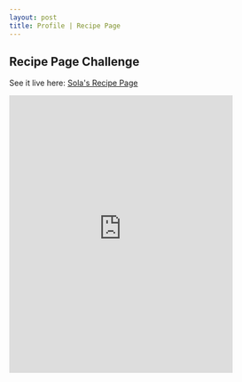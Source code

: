 ```yaml
---
layout: post
title: Profile | Recipe Page
---
```

<h2>Recipe Page Challenge</h2>

See it live here: <a href="https://sola-fairy.github.io/recipe-page/" target="new">Sola's Recipe Page</a>

<iframe src="https://sola-fairy.github.io/recipe-page/" title="Recipe Page" width="80%" height="500px" style="border:none;"></iframe>